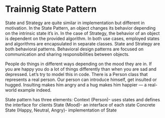 # Trainnig State Pattern

State and Strategy are quite similar in implementation but different in motivation. In the State Pattern, an object changes its behavior depending on the intrinsic state it’s in. In the case of Strategy, the behavior of an object is dependent on the provided algorithm. In both use cases, employed states and algorithms are encapsulated in separate classes.
State and Strategy are both behavioral patterns. Behavioral design patterns are focused on communication and sharing responsibilities between objects.

People do things in different ways depending on the mood they are in. If you are happy you do a lot of things differently than when you are sad and depressed. Let’s try to model this in code. There is a Person class that represents a real person. Our person can introduce himself, get insulted or hugged. Insulting makes him angry and a hug makes him happier — a real-world example indeed.

State pattern has three elements:
Context (Person)- uses states and defines the interface for clients
State (Mood)- an interface of each state
Concrete State (Happy, Neutral, Angry)- implementation of State
